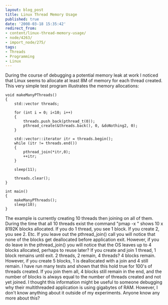 ```yaml
---
layout: blog_post
title: Linux Thread Memory Usage
published: true
date: '2008-03-18 15:35:42'
redirect_from:
- content/linux-thread-memory-usage/
- node/4263/
- import_node/275/
tags:
- Threads
- Programming
- Linux
---
```


During the course of debugging a potential memory leak at work I noticed that Linux seems to allocate at least 8M of memory for each thread created. This very simple test program illustrates the memory allocations:

    void makeManyPThreads()
    {
        std::vector threads;

        for (int i = 0; i<10; i++)
        {
            threads.push_back(pthread_t(0));
            pthread_create(&threads.back(), 0, &doNothing2, 0);
        }

        std::vector::iterator itr = threads.begin();
        while (itr != threads.end())
        {
            pthread_join(*itr,0);
            ++itr;
        }

        sleep(11);

        threads.clear();
    }

    int main()
    {
        makeManyPThreads();
        sleep(10);
    }

The example is currently creating 10 threads then joining on all of them. During the time that all 10 threads exist the command "pmap -x " shows 10 x 8192K blocks allocated. If you do 1 thread, you see 1 block. If you create 2, you see 2. Etc. If you leave out the pthread_join() call you will notice that none of the blocks get deallocated before application exit. However, if you do leave in the pthread_join() you will notice that the OS leaves up to 4 blocks allocated, perhaps to reuse later? If you create and join 1 thread, 1 block remains until exit. 2 threads, 2 remain, 4 threads? 4 blocks remain. However, if you create 5 blocks, 1 is deallocated with a join and 4 still remain. I have run many tests and shown that this hold true for 100's of threads created. If you join them all, 4 blocks still remain in the end, and the number of blocks is always equal to the number of threads created and not yet joined. I thought this information might be useful to someone debugging why their multithreaded application is using gigabytes of RAM. However, I don't know anything about it outside of my experiments. Anyone know any more about this?
